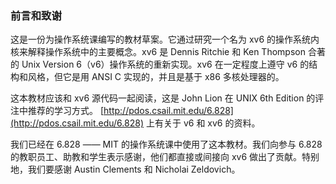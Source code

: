### 前言和致谢
这是一份为操作系统课编写的教材草案。它通过研究一个名为 xv6 的操作系统内核来解释操作系统中的主要概念。xv6 是 Dennis Ritchie 和 Ken Thompson 合著的 Unix Version 6（v6）操作系统的重新实现。xv6 在一定程度上遵守 v6 的结构和风格，但它是用 ANSI C 实现的，并且是基于 x86 多核处理器的。

这本教材应该和 xv6 源代码一起阅读，这是 John Lion 在 UNIX 6th Edition 的评注中推荐的学习方式。 [http://pdos.csail.mit.edu/6.828](http://pdos.csail.mit.edu/6.828) 上有关于 v6 和 xv6 的资料。

我们已经在 6.828 —— MIT 的操作系统课中使用了这本教材。我们向参与 6.828 的教职员工、助教和学生表示感谢，他们都直接或间接向 xv6 做出了贡献。特别地，我们要感谢 Austin Clements 和 Nicholai Zeldovich。
